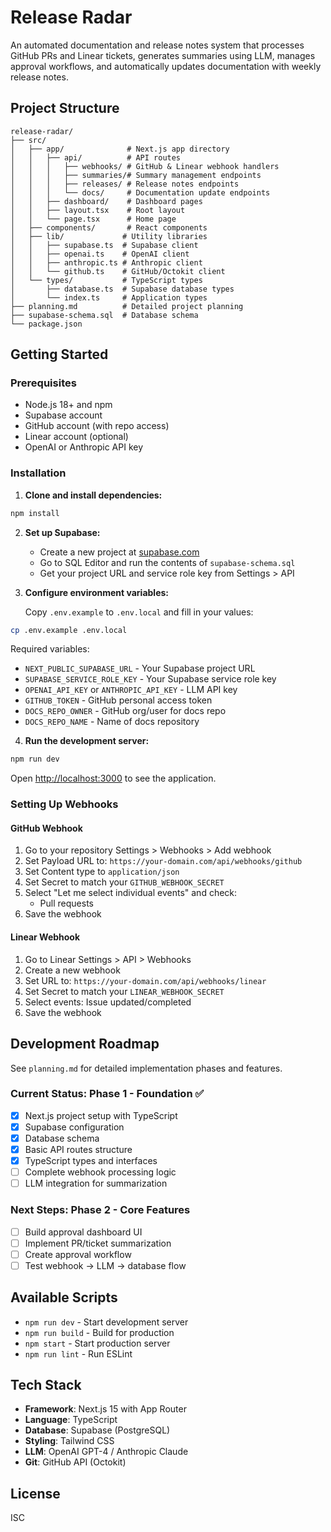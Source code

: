 # Release Radar

An automated documentation and release notes system that processes GitHub PRs and Linear tickets, generates summaries using LLM, manages approval workflows, and automatically updates documentation with weekly release notes.

## Project Structure

```
release-radar/
├── src/
│   ├── app/              # Next.js app directory
│   │   ├── api/          # API routes
│   │   │   ├── webhooks/ # GitHub & Linear webhook handlers
│   │   │   ├── summaries/# Summary management endpoints
│   │   │   ├── releases/ # Release notes endpoints
│   │   │   └── docs/     # Documentation update endpoints
│   │   ├── dashboard/    # Dashboard pages
│   │   ├── layout.tsx    # Root layout
│   │   └── page.tsx      # Home page
│   ├── components/       # React components
│   ├── lib/             # Utility libraries
│   │   ├── supabase.ts  # Supabase client
│   │   ├── openai.ts    # OpenAI client
│   │   ├── anthropic.ts # Anthropic client
│   │   └── github.ts    # GitHub/Octokit client
│   └── types/           # TypeScript types
│       ├── database.ts  # Supabase database types
│       └── index.ts     # Application types
├── planning.md          # Detailed project planning
├── supabase-schema.sql  # Database schema
└── package.json
```

## Getting Started

### Prerequisites

- Node.js 18+ and npm
- Supabase account
- GitHub account (with repo access)
- Linear account (optional)
- OpenAI or Anthropic API key

### Installation

1. **Clone and install dependencies:**

```bash
npm install
```

2. **Set up Supabase:**

   - Create a new project at [supabase.com](https://supabase.com)
   - Go to SQL Editor and run the contents of `supabase-schema.sql`
   - Get your project URL and service role key from Settings > API

3. **Configure environment variables:**

   Copy `.env.example` to `.env.local` and fill in your values:

```bash
cp .env.example .env.local
```

Required variables:
- `NEXT_PUBLIC_SUPABASE_URL` - Your Supabase project URL
- `SUPABASE_SERVICE_ROLE_KEY` - Your Supabase service role key
- `OPENAI_API_KEY` or `ANTHROPIC_API_KEY` - LLM API key
- `GITHUB_TOKEN` - GitHub personal access token
- `DOCS_REPO_OWNER` - GitHub org/user for docs repo
- `DOCS_REPO_NAME` - Name of docs repository

4. **Run the development server:**

```bash
npm run dev
```

Open [http://localhost:3000](http://localhost:3000) to see the application.

### Setting Up Webhooks

#### GitHub Webhook

1. Go to your repository Settings > Webhooks > Add webhook
2. Set Payload URL to: `https://your-domain.com/api/webhooks/github`
3. Set Content type to `application/json`
4. Set Secret to match your `GITHUB_WEBHOOK_SECRET`
5. Select "Let me select individual events" and check:
   - Pull requests
6. Save the webhook

#### Linear Webhook

1. Go to Linear Settings > API > Webhooks
2. Create a new webhook
3. Set URL to: `https://your-domain.com/api/webhooks/linear`
4. Set Secret to match your `LINEAR_WEBHOOK_SECRET`
5. Select events: Issue updated/completed
6. Save the webhook

## Development Roadmap

See `planning.md` for detailed implementation phases and features.

### Current Status: Phase 1 - Foundation ✅

- [x] Next.js project setup with TypeScript
- [x] Supabase configuration
- [x] Database schema
- [x] Basic API routes structure
- [x] TypeScript types and interfaces
- [ ] Complete webhook processing logic
- [ ] LLM integration for summarization

### Next Steps: Phase 2 - Core Features

- [ ] Build approval dashboard UI
- [ ] Implement PR/ticket summarization
- [ ] Create approval workflow
- [ ] Test webhook → LLM → database flow

## Available Scripts

- `npm run dev` - Start development server
- `npm run build` - Build for production
- `npm start` - Start production server
- `npm run lint` - Run ESLint

## Tech Stack

- **Framework**: Next.js 15 with App Router
- **Language**: TypeScript
- **Database**: Supabase (PostgreSQL)
- **Styling**: Tailwind CSS
- **LLM**: OpenAI GPT-4 / Anthropic Claude
- **Git**: GitHub API (Octokit)

## License

ISC
